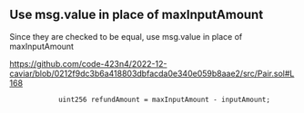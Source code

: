 ## Use msg.value in place of maxInputAmount

Since they are checked to be equal, use msg.value in place of maxInputAmount

https://github.com/code-423n4/2022-12-caviar/blob/0212f9dc3b6a418803dbfacda0e340e059b8aae2/src/Pair.sol#L168

```solidity
            uint256 refundAmount = maxInputAmount - inputAmount;
```